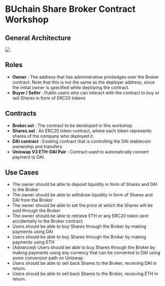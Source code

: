 # BUchain Share Broker Contract Workshop

## General Architecture
<img src="https://github.com/muratogat/buchain-workshop/blob/main/readme/BrokerContract.png">

## Roles
- **Owner** : The address that has administrative priviledges over the Broker contract. Note that this is not the same as the deployer address, since the initial owner is specified while deploying the contract.
- **Buyer / Seller** : Public users who can interact with the contract to buy or sell Shares in form of ERC20 tokens

## Contracts
- **Broker.sol** : The contract to be developed in this workshop
- **Shares.sol** : An ERC20 token contract, where each token represents shares of the company who deployed it.
- **DAI contract** : Existing contract that is controlling the DAI stablecoin ownership and transfers
- **Uniswap V3 ETH-DAI Pair** : Contract used to automatically convert payment to DAI.

## Use Cases
- The owner should be able to deposit liquidity in form of Shares and DAI to the Broker
- The owner should be able to withdraw liquidity in form of Shares and DAI from the Broker
- The owner should be able to set the price at which the Shares will be sold through the Broker
- The owner should be able to retrieve ETH or any ERC20 token sent accidentally to the Broker contract
- Users should be able to buy Shares through the Broker by making payments using DAI
- Users should be able to buy Shares through the Broker by making payments using ETH
- (Advanced) Users should be able to buy Shares through the Broker by making payments using any currency that can be converted to DAI using some conversion path on Uniswap.
- Users should be able to sell back Shares to the Broker, receiving DAI in return.
- Users should be able to sell back Shares to the Broker, receiving ETH in return.

